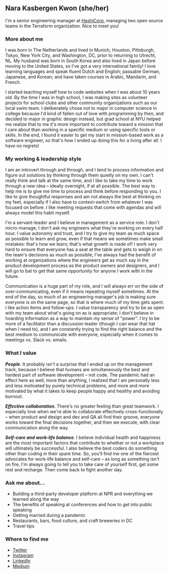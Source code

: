 ## Nara Kasbergen Kwon (she/her)

I'm a senior engineering manager at [HashiCorp](https://www.hashicorp.com/), managing two open source teams in the Terraform organization. Nice to meet you!

### More about me

I was born in The Netherlands and lived in Munich, Houston, Pittsburgh, Tokyo, New York City, and Washington, DC, prior to returning to Utrecht, NL. My husband was born in South Korea and also lived in Japan before moving to the United States, so I've got a very international family! I love learning languages and speak fluent Dutch and English; passable German, Japanese, and Korean; and have taken courses in Arabic, Mandarin, and French.

I started teaching myself how to code websites when I was about 10 years old. By the time I was in high school, I was making sites as volunteer projects for school clubs and other community organizations such as our local swim team. I deliberately chose not to major in computer science in college because I'd kind of fallen out of love with programming by then, and decided to major in graphic design instead, but grad school at NYU helped me realize that to me it's more important to contribute toward a mission that I care about than working in a specific medium or using specific tools or skills. In the end, I found it easier to get my start in mission-based work as a software engineer, so that's how I ended up doing this for a living after all. I have no regrets!

### My working & leadership style

I am an introvert through and through, and I tend to process information and figure out solutions by thinking through them quietly on my own. I can't really think and talk at the same time, and I like to take my time to work through a new idea – ideally overnight, if at all possible. The best way to help me is to give me time to process and think before responding to you. I like to give thoughtful responses and am not always the best at thinking on my feet, especially if I also have to context-switch from whatever I was focused on before. I like meeting requests that come with agendas and will always model this habit myself.

I'm a servant-leader and I believe in management as a service role. I don't micro-manage; I don't ask my engineers what they're working on every half hour. I value autonomy and trust, and I try to give my team as much space as possible to learn and grow, even if that means we sometimes make small mistakes: that's how we learn; that's what growth is made of! I work very hard to ensure that everyone has a seat at the table and gets to weigh in on the team's decisions as much as possible; I've always had the benefit of working at organizations where the engineers get as much say in the product development process as the product owners and designers, and I will go to bat to get that same opportunity for anyone I work with in the future.

Communication is a huge part of my role, and I will always err on the side of over-communicating, even if it means repeating myself sometimes. At the end of the day, so much of an engineering manager's job is making sure everyone is on the same page, so that is where much of my time gets spent. I like action items and follow-ups. I value transparency and try to be as open with my team about what's going on as is appropriate; I don't believe in hoarding information as a way to maintain my sense of "power". I try to be more of a facilitator than a discussion leader (though I can wear that hat when I need to), and I am constantly trying to find the right balance and the best medium to communicate with everyone, especially when it comes to meetings vs. Slack vs. emails.

### What I value

_**People**_. It probably isn't a surprise that I ended up on the management track, because I believe that humans are simultaneously the best and hardest part of software development – not code. The pandemic had an effect here as well; more than anything, I realized that I am personally less and less motivated by purely technical problems, and more and more motivated by what it takes to keep people happy and healthy and avoiding burnout.

_**Effective collaboration**_. There's no greater feeling than great teamwork. I especially love when we're able to collaborate effectively cross-functionally – when product and design and dev and QA all find their groove, everyone works toward the final decisions together, and then we execute, with clear communication along the way.

_**Self-care and work-life balance**_. I believe individual health and happiness are the most important factors that contribute to whether or not a workplace will ultimately be successful. I also believe the best coders do something other than coding in their spare time. So, you'll find me one of the fiercest advocates for work-life balance and self-care – as long as something isn't on fire, I'm always going to tell you to take care of yourself first, get some rest and recharge. Then come back to fight another day.

### Ask me about...

- Building a third-party developer platform at NPR and everything we learned along the way
- The benefits of speaking at conferences and how to get into public speaking
- Getting married during a pandemic
- Restaurants, bars, food culture, and craft breweries in DC
- Travel tips

### Where to find me

- [Twitter](https://twitter.com/xiehan)
- [Instagram](https://instagram.com/xiehan)
- [LinkedIn](https://www.linkedin.com/in/narakasbergen/)
- [Medium](https://medium.com/@xiehan)
